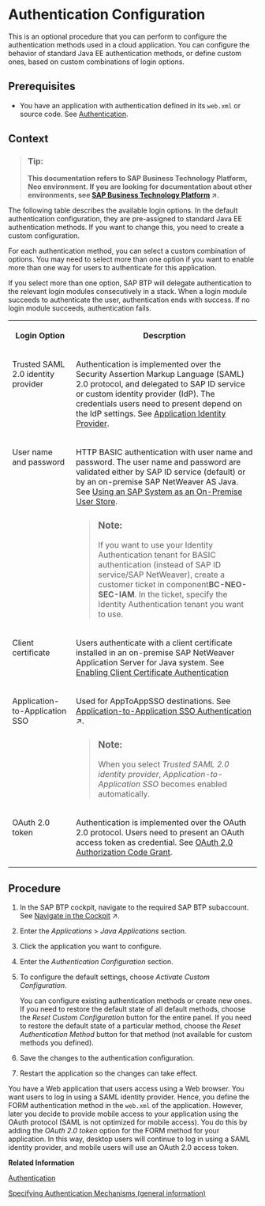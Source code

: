 <!-- loio4a467239658c437b9e2de6c9ddfd93fb -->

# Authentication Configuration

This is an optional procedure that you can perform to configure the authentication methods used in a cloud application. You can configure the behavior of standard Java EE authentication methods, or define custom ones, based on custom combinations of login options.



## Prerequisites

-   You have an application with authentication defined in its `web.xml` or source code. See [Authentication](authentication-e637f62.md#loioe637f62abb571014857cb0232adc43a7).



## Context

> ### Tip:  
> **This documentation refers to SAP Business Technology Platform, Neo environment. If you are looking for documentation about other environments, see [SAP Business Technology Platform](https://help.sap.com/viewer/65de2977205c403bbc107264b8eccf4b/Cloud/en-US/6a2c1ab5a31b4ed9a2ce17a5329e1dd8.html "SAP Business Technology Platform (SAP BTP) is an integrated offering comprised of four technology portfolios: database and data management, application development and integration, analytics, and intelligent technologies. The platform offers users the ability to turn data into business value, compose end-to-end business processes, and build and extend SAP applications quickly.") :arrow_upper_right:.**

The following table describes the available login options. In the default authentication configuration, they are pre-assigned to standard Java EE authentication methods. If you want to change this, you need to create a custom configuration.

For each authentication method, you can select a custom combination of options. You may need to select more than one option if you want to enable more than one way for users to authenticate for this application.

If you select more than one option, SAP BTP will delegate authentication to the relevant login modules consecutively in a stack. When a login module succeeds to authenticate the user, authentication ends with success. If no login module succeeds, authentication fails.


<table>
<tr>
<th valign="top">

Login Option



</th>
<th valign="top">

Descrption



</th>
</tr>
<tr>
<td valign="top">

Trusted SAML 2.0 identity provider



</td>
<td valign="top">

Authentication is implemented over the Security Assertion Markup Language \(SAML\) 2.0 protocol, and delegated to SAP ID service or custom identity provider \(IdP\). The credentials users need to present depend on the IdP settings. See [Application Identity Provider](application-identity-provider-dc61853.md#loiodc618538d97610148155d97dcd123c24).



</td>
</tr>
<tr>
<td valign="top">

User name and password



</td>
<td valign="top">

HTTP BASIC authentication with user name and password. The user name and password are validated either by SAP ID service \(default\) or by an on-premise SAP NetWeaver AS Java. See [Using an SAP System as an On-Premise User Store](using-an-sap-system-as-an-on-premise-user-store-71fdf1c.md).

> ### Note:  
> If you want to use your Identity Authentication tenant for BASIC authentication \(instead of SAP ID service/SAP NetWeaver\), create a customer ticket in component**BC-NEO-SEC-IAM**. In the ticket, specify the Identity Authentication tenant you want to use.



</td>
</tr>
<tr>
<td valign="top">

Client certificate



</td>
<td valign="top">

Users authenticate with a client certificate installed in an on-premise SAP NetWeaver Application Server for Java system. See [Enabling Client Certificate Authentication](enabling-client-certificate-authentication-0d7cf63.md)



</td>
</tr>
<tr>
<td valign="top">

Application-to-Application SSO



</td>
<td valign="top">

Used for AppToAppSSO destinations. See [Application-to-Application SSO Authentication](https://help.sap.com/viewer/b865ed651e414196b39f8922db2122c7/Cloud/en-US/e022a5eebaec4dbbabef7f5d60e13dd4.html "") :arrow_upper_right:.

> ### Note:  
> When you select *Trusted SAML 2.0 identity provider*, *Application-to-Application SSO* becomes enabled automatically.



</td>
</tr>
<tr>
<td valign="top">

OAuth 2.0 token



</td>
<td valign="top">

Authentication is implemented over the OAuth 2.0 protocol. Users need to present an OAuth access token as credential. See [OAuth 2.0 Authorization Code Grant](oauth-2-0-authorization-code-grant-b7b5893.md).



</td>
</tr>
</table>



## Procedure

1.  In the SAP BTP cockpit, navigate to the required SAP BTP subaccount. See [Navigate in the Cockpit](https://help.sap.com/viewer/65de2977205c403bbc107264b8eccf4b/Cloud/en-US/0874895f1f78459f9517da55a11ffebd.html "Learn how to navigate to your global accounts and subaccounts in the SAP BTP cockpit.") :arrow_upper_right:.

2.  Enter the *Applications* \> *Java Applications* section.

3.  Click the application you want to configure.

4.  Enter the *Authentication Configuration* section.

5.  To configure the default settings, choose *Activate Custom Configuration*.

    You can configure existing authentication methods or create new ones. If you need to restore the default state of all default methods, choose the *Reset Custom Configuration* button for the entire panel. If you need to restore the default state of a particular method, choose the *Reset Authentication Method* button for that method \(not available for custom methods you defined\).

6.  Save the changes to the authentication configuration.

7.  Restart the application so the changes can take effect.




You have a Web application that users access using a Web browser. You want users to log in using a SAML identity provider. Hence, you define the FORM authentication method in the `web.xml` of the application. However, later you decide to provide mobile access to your application using the OAuth protocol \(SAML is not optimized for mobile access\). You do this by adding the *OAuth 2.0 token* option for the FORM method for your application. In this way, desktop users will continue to log in using a SAML identity provider, and mobile users will use an OAuth 2.0 access token.

**Related Information**  


[Authentication](authentication-e637f62.md#loioe637f62abb571014857cb0232adc43a7 "In the Neo environment, enable user authentication for access to your applications.")

[Specifying Authentication Mechanisms \(general information\)](http://docs.oracle.com/javaee/6/tutorial/doc/gkbaa.html#gkbsa)

